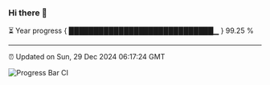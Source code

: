 ### Hi there 👋

⏳ Year progress { █████████████████████████████▁ } 99.25 %

---

⏰ Updated on Sun, 29 Dec 2024 06:17:24 GMT

![Progress Bar CI](https://github.com/liununu/liununu/workflows/Progress%20Bar%20CI/badge.svg)
